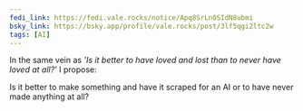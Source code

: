 ```yaml
---
fedi_link: https://fedi.vale.rocks/notice/Apq8SrLn0SIdN8ubmi
bsky_link: https://bsky.app/profile/vale.rocks/post/3lf5qgi2ltc2w
tags: [AI]
---
```


In the same vein as _'Is it better to have loved and lost than to never have loved at all?'_ I propose:

Is it better to make something and have it scraped for an AI or to have never made anything at all?
